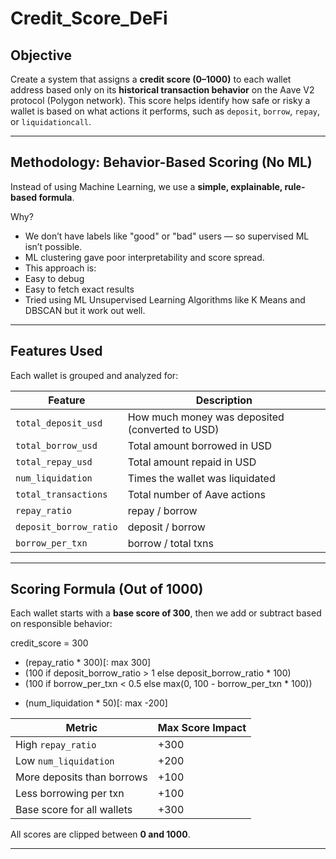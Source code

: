 # Credit_Score_DeFi

## Objective
Create a system that assigns a **credit score (0–1000)** to each wallet address based only on its **historical transaction behavior** on the Aave V2 protocol (Polygon network). This score helps identify how safe or risky a wallet is based on what actions it performs, such as `deposit`, `borrow`, `repay`, or `liquidationcall`.

---

## Methodology: Behavior-Based Scoring (No ML)

Instead of using Machine Learning, we use a **simple, explainable, rule-based formula**.

Why?

-  We don’t have labels like "good" or "bad" users — so supervised ML isn’t possible.
-  ML clustering gave poor interpretability and score spread.
-  This approach is:
  - Easy to debug
  - Easy to fetch exact results
- Tried using ML Unsupervised Learning Algorithms like K Means and DBSCAN but it work out well.

---

##  Features Used

Each wallet is grouped and analyzed for:

| Feature | Description |
|--------|-------------|
| `total_deposit_usd` | How much money was deposited (converted to USD) |
| `total_borrow_usd` | Total amount borrowed in USD |
| `total_repay_usd` | Total amount repaid in USD |
| `num_liquidation` | Times the wallet was liquidated |
| `total_transactions` | Total number of Aave actions |
| `repay_ratio` | repay / borrow |
| `deposit_borrow_ratio` | deposit / borrow |
| `borrow_per_txn` | borrow / total txns |

---

## Scoring Formula (Out of 1000)

Each wallet starts with a **base score of 300**, then we add or subtract based on responsible behavior:

credit_score = 300
+ (repay_ratio * 300)[: max 300]
+ (100 if deposit_borrow_ratio > 1 else deposit_borrow_ratio * 100)
+ (100 if borrow_per_txn < 0.5 else max(0, 100 - borrow_per_txn * 100))
- (num_liquidation * 50)[: max -200]


| Metric                     | Max Score Impact |
|----------------------------|------------------|
| High `repay_ratio`         | +300             |
| Low `num_liquidation`      | +200             |
| More deposits than borrows | +100             |
| Less borrowing per txn     | +100             |
| Base score for all wallets | +300             |

All scores are clipped between **0 and 1000**.

---



